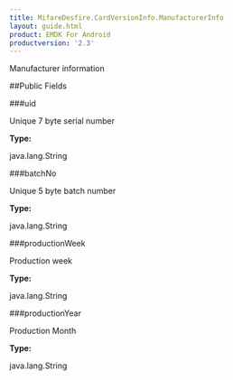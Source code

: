 ```yaml
---
title: MifareDesfire.CardVersionInfo.ManufacturerInfo
layout: guide.html
product: EMDK For Android
productversion: '2.3'
---
```


Manufacturer information

##Public Fields

###uid

Unique 7 byte serial number

**Type:**

java.lang.String

###batchNo

Unique 5 byte batch number

**Type:**

java.lang.String

###productionWeek

Production week

**Type:**

java.lang.String

###productionYear

Production Month

**Type:**

java.lang.String










